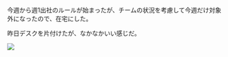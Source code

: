 今週から週1出社のルールが始まったが、チームの状況を考慮して今週だけ対象外になったので、在宅にした。

昨日デスクを片付けたが、なかなかいい感じだ。

![](https://photos.old.apkas.net/medium/202310/20231009-110927.webp)

